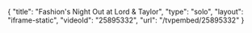 {
    "title": "Fashion's Night Out at Lord & Taylor",
    "type": "solo",
    "layout": "iframe-static",
    "videoId": "25895332",
    "url": "\/tvpembed\/25895332"
}